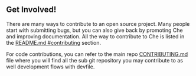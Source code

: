 Get Involved!
--------------
There are many ways to contribute to an open source project. Many people start with submitting bugs, but you can also give back by promoting Che and improving documentation.
All the way to contribute to Che is listed in the [README.md #contributing](https://github.com/eclipse/che#contributing) section.

For code contributions, you can refer to the main repo [CONTRIBUTING.md](https://github.com/eclipse/che/blob/master/CONTRIBUTING.md) file where you will find all the sub git repository you may contribute to as well development flows with devfile.

